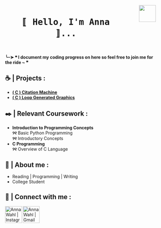 <header>
    <style>
        .grid-container {
            display: grid;
            grid-template-columns: auto auto;
            justify-content: center;
            gap: 50px;
            padding: 10px;
            font-family: "Monaco", monospace;
        }
    </style>
</header>
<html>
    <div class="grid-container">
        <div><h1 align="center"> 〚 Hello, I'm Anna 〛...</h1></div>
        <div><img align="right"width="55px" height="55px" src="https://cdn3.emoji.gg/emojis/4774-prettyflower3.gif"/></div>
    </div>
<h4 align="left"> ╰┈➤ ❝ I document my coding progress on here so feel free to join me for the ride ~ ❞</h4>

<h2>☕ | Projects :</h2>

<ul>
 <li> <a href="https://github.com/awahl2/Citation-Generator"><b>( C ) Citation Machine</b></a> </br> </li>
 <li> <a href="https://github.com/awahl2/c-svg-practice"><b>( C ) Loop Generated Graphics</b></a></br> </li>
</ul>

<h2>✒️ | Relevant Coursework :</h2>

<ul>
  <li> <b>Introduction to Programming Concepts</b></li>
   <b>୨୧</b> Basic Python Programming</br>
   <b>୨୧</b> Introductory Concepts
  <li> <b>C Programming</b></li>
   <b>୨୧</b> Overview of C Language
</ul>
  
<h2> 🤎 | About me :</h2>
<ul>
   <li> Reading | Programming | Writing </li>
   <li> College Student </li>
</ul>

<h2> 📜 | Connect with me :</h2>

[<img align="left" alt="AnnaWahl | Instagram" width="55px" height="55px" src="https://img.icons8.com/wired/512/instagram-new.png" />][instagram]
[<img align="left" alt="AnnaWahl | Gmail" width="55px" height="55px" src="https://img.icons8.com/dotty/512/gmail.png" />][gmail]

[instagram]: https://www.instagram.com/jaspthefriendlyghost/
[gmail]: mailto:=wahlanna407@gmail.com
</html>
